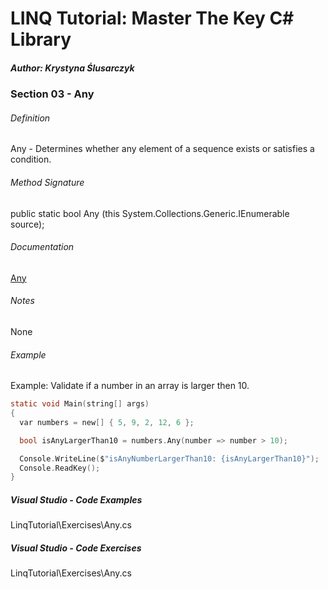 # LINQ Tutorial: Master The Key C# Library

##### Author: Krystyna Ślusarczyk

### Section 03 - Any

###### Definition
Any - Determines whether any element of a sequence exists or satisfies a condition.

###### Method Signature
public static bool Any<TSource> (this System.Collections.Generic.IEnumerable<TSource> source);

###### Documentation
[Any](https://learn.microsoft.com/en-us/dotnet/api/system.linq.enumerable.any)

###### Notes
None

###### Example
Example: Validate if a number in an array is larger then 10.

```c
static void Main(string[] args)
{
  var numbers = new[] { 5, 9, 2, 12, 6 };

  bool isAnyLargerThan10 = numbers.Any(number => number > 10);

  Console.WriteLine($"isAnyNumberLargerThan10: {isAnyLargerThan10}");
  Console.ReadKey();
}
```
##### Visual Studio - Code Examples

LinqTutorial\Exercises\Any.cs

##### Visual Studio - Code Exercises

LinqTutorial\Exercises\Any.cs
